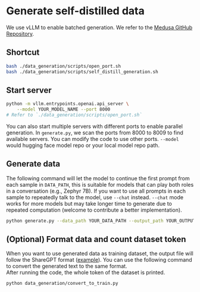 # Generate self-distilled data
We use vLLM to enable batched generation. We refer to the [Medusa GitHub Repository](https://github.com/FasterDecoding/Medusa).

## Shortcut
```bash
bash ./data_generation/scripts/open_port.sh
bash ./data_generation/scripts/self_distill_generation.sh
```

## Start server
```bash
python -m vllm.entrypoints.openai.api_server \
    --model YOUR_MODEL_NAME --port 8000
# Refer to `./data_generation/scripts/open_port.sh`
```

You can also start multiple servers with different ports to enable parallel generation. In `generate.py`, we scan the ports from 8000 to 8009 to find available servers. You can modify the code to use other ports. `--model` would hugging face model repo or your local model repo path.


## Generate data
The following command will let the model to continue the first prompt from each sample in `DATA_PATH`, this is suitable for models that can play both roles in a conversation (e.g., Zephyr 7B). If you want to use all prompts in each sample to repeatedly talk to the model, use `--chat` instead. `--chat` mode works for more models but may take longer time to generate due to repeated computation (welcome to contribute a better implementation).

```bash
python generate.py --data_path YOUR_DATA_PATH --output_path YOUR_OUTPUT_PATH --num_threads NUM_THREADS --max_tokens YOUR_MAX_TOKENS --temperature YOUR_TEMPERATURE
```

## (Optional) Format data and count dataset token
When you want to use generated data as training dataset, the output file will follow the ShareGPT format ([example](https://github.com/lm-sys/FastChat/blob/main/data/dummy_conversation.json)).
You can use the following command to convert the generated text to the same format.
After running the code, the whole token of the dataset is printed.
```bash
python data_generation/convert_to_train.py 
```